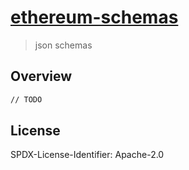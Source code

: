 # [ethereum-schemas](#)

> json schemas 

## Overview 

```bash
// TODO
```

## License 

SPDX-License-Identifier: Apache-2.0
